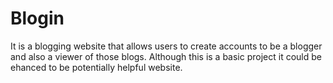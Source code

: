 # Blogin
It is a blogging website that allows users to create accounts to be a blogger and also a viewer of those blogs.
Although this is a basic project it could be ehanced to be potentially helpful website.
